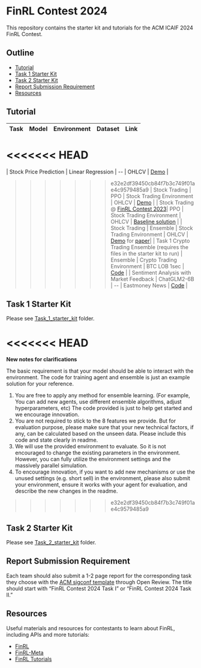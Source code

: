 # FinRL Contest 2024
This repository contains the starter kit and tutorials for the ACM ICAIF 2024 FinRL Contest.


## Outline
  - [Tutorial](#tutorial)
  - [Task 1 Starter Kit](#task-1-starter-kit)
  - [Task 2 Starter Kit](#task-2-starter-kit)
  - [Report Submission Requirement](#report-submission-requirement)
  - [Resources](#resources)


## Tutorial
| Task | Model | Environment | Dataset | Link |
| ---- |------ | ----------- | ------- | ---- |
<<<<<<< HEAD
=======
| Stock Price Prediction | Linear Regression | -- | OHLCV | [Demo](https://github.com/Open-Finance-Lab/FinRL_Contest_2024/blob/main/Tutorials/Example_Linear_Regression.ipynb) |
>>>>>>> e32e2df39450cb84f7b3c749f01ae4c9579485a9
| Stock Trading | PPO | Stock Trading Environment | OHLCV | [Demo](https://github.com/Open-Finance-Lab/FinRL_Contest_2024/blob/main/Tutorials/FinRL_stock_trading_demo.ipynb) |
| Stock Trading @ [FinRL Contest 2023](https://open-finance-lab.github.io/finrl-contest.github.io/)| PPO | Stock Trading Environment | OHLCV | [Baseline solution](https://github.com/Open-Finance-Lab/FinRL_Contest_2024/tree/main/Tutorials/FinRL_Contest_2023_Task_1_baseline_solution) |
| Stock Trading | Ensemble | Stock Trading Environment | OHLCV | [Demo](https://github.com/Open-Finance-Lab/FinRL_Contest_2024/blob/main/Tutorials/FinRL_Ensemble_StockTrading_ICAIF_2020.ipynb) for [paper](https://papers.ssrn.com/sol3/papers.cfm?abstract_id=3690996)|
| Task 1 Crypto Trading Ensemble (requires the files in the starter kit to run) | Ensemble | Crypto Trading Environment | BTC LOB 1sec | [Code](https://github.com/Open-Finance-Lab/FinRL_Contest_2024/tree/main/Tutorials/Task_1_tutorial) |
| Sentiment Analysis with Market Feedback | ChatGLM2-6B | -- | Eastmoney News | [Code](https://github.com/AI4Finance-Foundation/FinGPT/tree/master/fingpt/FinGPT_Sentiment_Analysis_v1/FinGPT_v1.0) |




## Task 1 Starter Kit

Please see [Task_1_starter_kit](https://github.com/Open-Finance-Lab/FinRL_Contest_2024/tree/main/Task_1_starter_kit) folder.

<<<<<<< HEAD
=======
**New notes for clarifications**

The basic requirement is that your model should be able to interact with the environment. The code for training agent and ensemble is just an example solution for your reference.

1. You are free to apply any method for ensemble learning. (For example, You can add new agents, use different ensemble algorithms, adjust hyperparameters, etc) The code provided is just to help get started and we encourage innovation.
2. You are not required to stick to the 8 features we provide. But for evaluation purpose, please make sure that your new technical factors, if any, can be calculated based on the unseen data. Please include this code and state clearly in readme.
3. We will use the provided environment to evaluate. So it is not encouraged to change the existing parameters in the environment. However, you can fully utilize the environment settings and the massively parallel simulation.
4. To encourage innovation, if you want to add new mechanisms or use the unused settings (e.g. short sell) in the environment, please also submit your environment, ensure it works with your agent for evaluation, and describe the new changes in the readme.

>>>>>>> e32e2df39450cb84f7b3c749f01ae4c9579485a9


## Task 2 Starter Kit

Please see [Task_2_starter_kit](https://github.com/Open-Finance-Lab/FinRL_Contest_2024/tree/main/Task_2_starter_kit) folder.


## Report Submission Requirement
Each team should also submit a 1-2 page report for the corresponding task they choose with the [ACM sigconf template](https://www.overleaf.com/latex/templates/acm-conference-proceedings-primary-article-template/wbvnghjbzwpc) through Open Review. The title should start with “FinRL Contest 2024 Task I” or “FinRL Contest 2024 Task II.”

## Resources
Useful materials and resources for contestants to learn about FinRL, including APIs and more tutorials:
* [FinRL](https://github.com/AI4Finance-Foundation/FinRL)
* [FinRL-Meta](https://github.com/AI4Finance-Foundation/FinRL-Meta)
* [FinRL Tutorials](https://github.com/AI4Finance-Foundation/FinRL-Tutorials)



